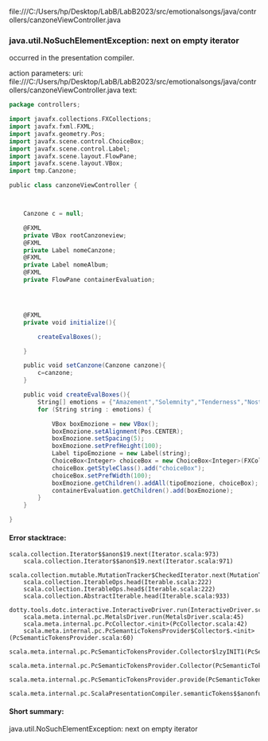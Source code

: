 file:///C:/Users/hp/Desktop/LabB/LabB2023/src/emotionalsongs/java/controllers/canzoneViewController.java
### java.util.NoSuchElementException: next on empty iterator

occurred in the presentation compiler.

action parameters:
uri: file:///C:/Users/hp/Desktop/LabB/LabB2023/src/emotionalsongs/java/controllers/canzoneViewController.java
text:
```scala
package controllers;

import javafx.collections.FXCollections;
import javafx.fxml.FXML;
import javafx.geometry.Pos;
import javafx.scene.control.ChoiceBox;
import javafx.scene.control.Label;
import javafx.scene.layout.FlowPane;
import javafx.scene.layout.VBox;
import tmp.Canzone;

public class canzoneViewController {



    Canzone c = null;

    @FXML
    private VBox rootCanzoneview;
    @FXML
    private Label nomeCanzone;
    @FXML
    private Label nomeAlbum;
    @FXML
    private FlowPane containerEvaluation;




    @FXML
    private void initialize(){

        createEvalBoxes();

    }

    public void setCanzone(Canzone canzone){
        c=canzone;
    }

    public void createEvalBoxes(){
        String[] emotions = {"Amazement","Solemnity","Tenderness","Nostalgia","Calmness","Power","Joy","Tension","Sadness"};
        for (String string : emotions) {

            VBox boxEmozione = new VBox();
            boxEmozione.setAlignment(Pos.CENTER);
            boxEmozione.setSpacing(5);
            boxEmozione.setPrefHeight(100);
            Label tipoEmozione = new Label(string);
            ChoiceBox<Integer> choiceBox = new ChoiceBox<Integer>(FXCollections.observableArrayList(1, 2, 3, 4, 5));
            choiceBox.getStyleClass().add("choiceBox");
            choiceBox.setPrefWidth(100);
            boxEmozione.getChildren().addAll(tipoEmozione, choiceBox);
            containerEvaluation.getChildren().add(boxEmozione);
        }
    }

}

```



#### Error stacktrace:

```
scala.collection.Iterator$$anon$19.next(Iterator.scala:973)
	scala.collection.Iterator$$anon$19.next(Iterator.scala:971)
	scala.collection.mutable.MutationTracker$CheckedIterator.next(MutationTracker.scala:76)
	scala.collection.IterableOps.head(Iterable.scala:222)
	scala.collection.IterableOps.head$(Iterable.scala:222)
	scala.collection.AbstractIterable.head(Iterable.scala:933)
	dotty.tools.dotc.interactive.InteractiveDriver.run(InteractiveDriver.scala:168)
	scala.meta.internal.pc.MetalsDriver.run(MetalsDriver.scala:45)
	scala.meta.internal.pc.PcCollector.<init>(PcCollector.scala:42)
	scala.meta.internal.pc.PcSemanticTokensProvider$Collector$.<init>(PcSemanticTokensProvider.scala:60)
	scala.meta.internal.pc.PcSemanticTokensProvider.Collector$lzyINIT1(PcSemanticTokensProvider.scala:60)
	scala.meta.internal.pc.PcSemanticTokensProvider.Collector(PcSemanticTokensProvider.scala:60)
	scala.meta.internal.pc.PcSemanticTokensProvider.provide(PcSemanticTokensProvider.scala:81)
	scala.meta.internal.pc.ScalaPresentationCompiler.semanticTokens$$anonfun$1(ScalaPresentationCompiler.scala:99)
```
#### Short summary: 

java.util.NoSuchElementException: next on empty iterator